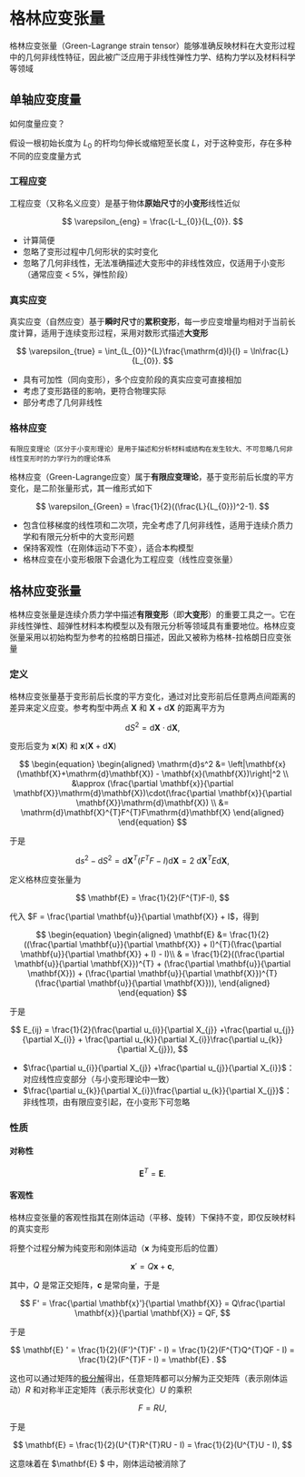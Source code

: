 # 格林应变张量

<span class="gray-text">
格林应变张量（Green-Lagrange strain tensor）能够准确反映材料在大变形过程中的几何非线性特征，因此被广泛应用于非线性弹性力学、结构力学以及材料科学等领域
</span>

## 单轴应变度量

<span class="gray-text">
如何度量应变？
</span>

假设一根初始长度为 $L_{0}$ 的杆均匀伸长或缩短至长度 $L$，对于这种变形，存在多种不同的应变度量方式

### 工程应变

工程应变（又称名义应变）是基于物体**原始尺寸**的**小变形**线性近似

$$
\varepsilon_{eng} = \frac{L-L_{0}}{L_{0}}.
$$

- 计算简便
- 忽略了变形过程中几何形状的实时变化
- 忽略了几何非线性，无法准确描述大变形中的非线性效应，仅适用于小变形（通常应变 < 5%，弹性阶段）


### 真实应变

真实应变（自然应变）基于**瞬时尺寸**的**累积变形**，每一步应变增量均相对于当前长度计算，适用于连续变形过程，采用对数形式描述**大变形**

$$
\varepsilon_{true} = \int_{L_{0}}^{L}\frac{\mathrm{d}l}{l} = \ln\frac{L}{L_{0}}.
$$

- 具有可加性（同向变形），多个应变阶段的真实应变可直接相加
- 考虑了变形路径的影响，更符合物理实际
- 部分考虑了几何非线性

### 格林应变

```{margin}
有限应变理论（区分于小变形理论）是用于描述和分析材料或结构在发生较大、不可忽略几何非线性变形时的力学行为的理论体系
```

格林应变（Green-Lagrange应变）属于**有限应变理论**，基于变形前后长度的平方变化，是二阶张量形式，其一维形式如下

$$
\varepsilon_{Green} = \frac{1}{2}((\frac{L}{L_{0}})^2-1).
$$

- 包含位移梯度的线性项和二次项，完全考虑了几何非线性，适用于连续介质力学和有限元分析中的大变形问题
- 保持客观性（在刚体运动下不变），适合本构模型
- 格林应变在小变形极限下会退化为工程应变（线性应变张量）

## 格林应变张量

格林应变张量是连续介质力学中描述**有限变形**（即**大变形**）的重要工具之一。它在非线性弹性、超弹性材料本构模型以及有限元分析等领域具有重要地位。格林应变张量采用以初始构型为参考的拉格朗日描述，因此又被称为格林-拉格朗日应变张量

### 定义

格林应变张量基于变形前后长度的平方变化，通过对比变形前后任意两点间距离的差异来定义应变。参考构型中两点 $\mathbf{X}$ 和 $\mathbf{X}+\mathrm{d}\mathbf{X}$ 的距离平方为

$$
\mathrm{d}S^2 = \mathrm{d}\mathbf{X}\cdot\mathrm{d}\mathbf{X},
$$

变形后变为 $\mathbf{x}(\mathbf{X})$ 和 $\mathbf{x}(\mathbf{X}+\mathrm{d}\mathbf{X})$

$$
\begin{equation}
\begin{aligned}
\mathrm{d}s^2 &= \left|\mathbf{x}(\mathbf{X}+\mathrm{d}\mathbf{X}) - \mathbf{x}(\mathbf{X})\right|^2 \\
&\approx (\frac{\partial \mathbf{x}}{\partial \mathbf{X}}\mathrm{d}\mathbf{X})\cdot(\frac{\partial \mathbf{x}}{\partial \mathbf{X}}\mathrm{d}\mathbf{X}) \\
&= \mathrm{d}\mathbf{X}^{T}F^{T}F\mathrm{d}\mathbf{X}
\end{aligned}
\end{equation}
$$

于是

$$
\mathrm{d}s^2 - \mathrm{d}S^2 = \mathrm{d}\mathbf{X}^{T}(F^{T}F-I)\mathrm{d}\mathbf{X} = 2\ \mathrm{d}\mathbf{X}^{T}E\mathrm{d}\mathbf{X},
$$

定义格林应变张量为

$$
\mathbf{E} = \frac{1}{2}(F^{T}F-I),
$$

代入 $F = \frac{\partial \mathbf{u}}{\partial \mathbf{X}} + I$，得到

$$
\begin{equation}
\begin{aligned}
\mathbf{E}  &= \frac{1}{2}((\frac{\partial \mathbf{u}}{\partial \mathbf{X}} + I)^{T}(\frac{\partial \mathbf{u}}{\partial \mathbf{X}} + I) - I)\\
& = \frac{1}{2}((\frac{\partial \mathbf{u}}{\partial \mathbf{X}})^{T} + (\frac{\partial \mathbf{u}}{\partial \mathbf{X}}) + (\frac{\partial \mathbf{u}}{\partial \mathbf{X}})^{T}(\frac{\partial \mathbf{u}}{\partial \mathbf{X}})),
\end{aligned}
\end{equation}
$$

于是

$$
E_{ij} = \frac{1}{2}(\frac{\partial u_{i}}{\partial X_{j}} +\frac{\partial u_{j}}{\partial X_{i}} +  \frac{\partial u_{k}}{\partial X_{i}}\frac{\partial u_{k}}{\partial X_{j}}),
$$

- $\frac{\partial u_{i}}{\partial X_{j}} +\frac{\partial u_{j}}{\partial X_{i}}$：对应线性应变部分（与小变形理论中一致）
- $\frac{\partial u_{k}}{\partial X_{i}}\frac{\partial u_{k}}{\partial X_{j}}$：非线性项，由有限应变引起，在小变形下可忽略


### 性质

#### 对称性

$$
\mathbf{E} ^{T} = \mathbf{E} .
$$

#### 客观性

格林应变张量的客观性指其在刚体运动（平移、旋转）下保持不变，即仅反映材料的真实变形

将整个过程分解为纯变形和刚体运动（$\mathbf{x}$ 为纯变形后的位置）

$$
\mathbf{x}' = Q\mathbf{x}+\mathbf{c},
$$

其中，$Q$ 是常正交矩阵，$\mathbf{c}$ 是常向量，于是

$$
F' = \frac{\partial \mathbf{x}'}{\partial \mathbf{X}} = Q\frac{\partial \mathbf{x}}{\partial \mathbf{X}} = QF,
$$

于是

$$
\mathbf{E} ' = \frac{1}{2}((F')^{T}F' - I) =  \frac{1}{2}(F^{T}Q^{T}QF - I) = \frac{1}{2}(F^{T}F - I) = \mathbf{E} .
$$

这也可以通过矩阵的[极分解](../chap1/sec1-OT.md)得出，任意矩阵都可以分解为正交矩阵（表示刚体运动）$R$ 和对称半正定矩阵（表示形状变化）$U$ 的乘积

$$
F = RU,
$$

于是

$$
\mathbf{E}  = \frac{1}{2}(U^{T}R^{T}RU - I) = \frac{1}{2}(U^{T}U - I),
$$

这意味着在 $\mathbf{E} $ 中，刚体运动被消除了